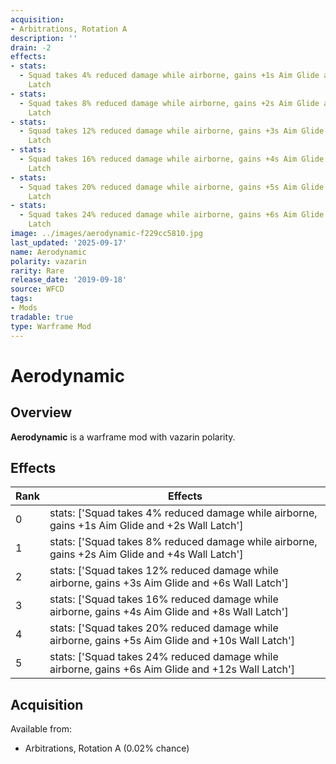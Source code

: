 ```yaml
---
acquisition:
- Arbitrations, Rotation A
description: ''
drain: -2
effects:
- stats:
  - Squad takes 4% reduced damage while airborne, gains +1s Aim Glide and +2s Wall
    Latch
- stats:
  - Squad takes 8% reduced damage while airborne, gains +2s Aim Glide and +4s Wall
    Latch
- stats:
  - Squad takes 12% reduced damage while airborne, gains +3s Aim Glide and +6s Wall
    Latch
- stats:
  - Squad takes 16% reduced damage while airborne, gains +4s Aim Glide and +8s Wall
    Latch
- stats:
  - Squad takes 20% reduced damage while airborne, gains +5s Aim Glide and +10s Wall
    Latch
- stats:
  - Squad takes 24% reduced damage while airborne, gains +6s Aim Glide and +12s Wall
    Latch
image: ../images/aerodynamic-f229cc5810.jpg
last_updated: '2025-09-17'
name: Aerodynamic
polarity: vazarin
rarity: Rare
release_date: '2019-09-18'
source: WFCD
tags:
- Mods
tradable: true
type: Warframe Mod
---
```


# Aerodynamic

## Overview

**Aerodynamic** is a warframe mod with vazarin polarity.

## Effects

| Rank | Effects |
|------|----------|
| 0 | stats: ['Squad takes 4% reduced damage while airborne, gains +1s Aim Glide and +2s Wall Latch'] |
| 1 | stats: ['Squad takes 8% reduced damage while airborne, gains +2s Aim Glide and +4s Wall Latch'] |
| 2 | stats: ['Squad takes 12% reduced damage while airborne, gains +3s Aim Glide and +6s Wall Latch'] |
| 3 | stats: ['Squad takes 16% reduced damage while airborne, gains +4s Aim Glide and +8s Wall Latch'] |
| 4 | stats: ['Squad takes 20% reduced damage while airborne, gains +5s Aim Glide and +10s Wall Latch'] |
| 5 | stats: ['Squad takes 24% reduced damage while airborne, gains +6s Aim Glide and +12s Wall Latch'] |

## Acquisition

Available from:
- Arbitrations, Rotation A (0.02% chance)

